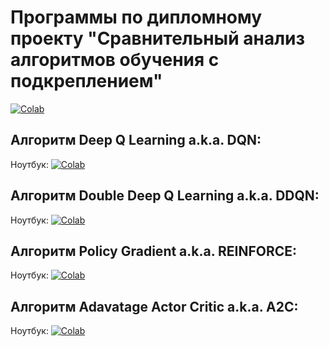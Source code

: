 # Программы по дипломному проекту "Сравнительный анализ алгоритмов обучения с подкреплением"

[![Colab](https://colab.research.google.com/assets/colab-badge.svg)](https://colab.research.google.com/github/boangri/uai-thesis-notebooks/blob/master/notebooks/Index.ipynb)

## Алгоритм Deep Q Learning a.k.a. DQN:
Ноутбук: [![Colab](https://colab.research.google.com/assets/colab-badge.svg)](https://colab.research.google.com/drive/1Spo6XhImQADIDNbvVpzxbj9IM5OdPybl?usp=sharing)

## Алгоритм Double Deep Q Learning a.k.a. DDQN:
Ноутбук: [![Colab](https://colab.research.google.com/assets/colab-badge.svg)](https://colab.research.google.com/drive/1buQpJeGI9teSL4TOxPLf1PzJBZQpLMEH?usp=sharing)

## Алгоритм Policy Gradient a.k.a. REINFORCE:
Ноутбук: [![Colab](https://colab.research.google.com/assets/colab-badge.svg)](https://colab.research.google.com/drive/1V1qQBOZwszLzSh8o0hquKhKUi3bBvwUz?usp=sharing)

## Алгоритм Adavatage Actor Critic a.k.a. A2C:
Ноутбук: [![Colab](https://colab.research.google.com/assets/colab-badge.svg)](https://colab.research.google.com/drive/1gGbQkvjrsqPK9OYP8A364LkQUT6RDg-k?usp=sharing)

